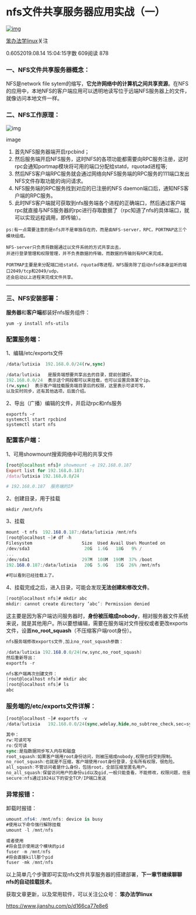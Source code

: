 # nfs文件共享服务器应用实战（一）

[![img](https://cdn2.jianshu.io/assets/default_avatar/9-cceda3cf5072bcdd77e8ca4f21c40998.jpg)](https://www.jianshu.com/u/97ade7b40323)

[笨办法学linux](https://www.jianshu.com/u/97ade7b40323)关注

0.6052019.08.14 15:04:15字数 609阅读 878

### 一、NFS文件共享服务器概念：

NFS是network file sytem的缩写，**它允许网络中的计算机之间共享资源**。在NFS的应用中，本地NFS的客户端应用可以透明地读写位于远端NFS服务器上的文件，就像访问本地文件一样。

### 二、NFS工作原理：

![img](https://upload-images.jianshu.io/upload_images/18782329-5f9ee61dbf800492.jpg?imageMogr2/auto-orient/strip|imageView2/2/w/720/format/webp)

image

1. 首先NFS服务器端开启rpcbind；
2. 然后服务端开启NFS服务，这时NFS的各项功能都需要向RPC服务注册，这时rpc会通知portmap模块将可用的端口分配给statd，rquotad进程等;
3. 然后NFS客户端RPC服务就会通过网络向NFS服务端的RPC服务的111端口发出NFS文件存取功能的询问请求。
4. NFS服务端的RPC服务找到对应的已注册的NFS daemon端口后，通知NFS客户端的RPC服务。
5. 此时NFS客户端就可获取到nfs服务端各个进程的正确端口，然后通过客户端rpc就直接与NFS服务器的rpc进行存取数据了（rpc知道了nfs的具体端口，就可以实现远程调用，即传输）。



```undefined
ps:有一点需要注意的是nfs并不是单独存在的，而是由NFS-server，RPC，PORTMAP这三个模块组成。

NFS-server只负责将数据通过以文件系统的方式共享出去，
并进行登录管理和权限管理，并不负责数据的传输，而数据的传输则有RPC来完成。

PORTMAP主要是来分配端口给statd，rquotad等进程，NFS服务除了启动nfsd本身监听的端口2049/tcp和2049/udp，
还会启动以上进程来完成文件共享。
```

------

### 三、NFS安装部署：

**服务器**和**客户端**都装好nfs服务组件：



```undefined
yum -y install nfs-utils
```

### 配置服务端：

1、编辑/etc/exports文件



```dart
/data/lutixia  192.168.0.0/24(rw,sync)

/data/lutixia   是服务端想要共享出去的目录，提前创建好。
192.168.0.0/24  表示这个网段都可以来挂载，也可以设置具体某个ip。
(rw,sync)  表示客户端挂载服务端目录后的权限，这里表示可读可写，
以及实时同步，还有其他选项，后面介绍。
```

2、导出（广播）编辑的文件，并启动rpc和nfs服务



```undefined
exportfs -r
systemctl start rpcbind
systemctl start nfs
```

### 配置客户端：

1、可用showmount搜索网络中可用的共享文件



```ruby
[root@localhost nfs]# showmount -e 192.168.0.187
Export list for 192.168.0.187:
/data/lutixia 192.168.0.0/24

# 192.168.0.187  服务端的IP
```

2、创建目录，用于挂载



```undefined
mkdir /mnt/nfs
```

3、挂载



```csharp
mount -t nfs  192.168.0.187:/data/lutixia /mnt/nfs
[root@localhost ~]# df -h
Filesystem                   Size  Used Avail Use% Mounted on
/dev/sda3                     20G  1.6G   18G   9% /
...
/dev/sda1                    297M  108M  190M  37% /boot
192.168.0.187:/data/lutixia   20G  5.0G   15G  26% /mnt/nfs

#可以看到已经挂载上了。
```

4、挂载完成之后，进入目录，可能会发现**无法创建和修改文件**。



```csharp
[root@localhost nfs]# mkdir abc
mkdir: cannot create directory ‘abc’: Permission denied
```

这主要是因为客户端访问服务器时，**身份被压缩成nobody**，相对服务器文件系统来说，就是其他用户。所以要想编辑，需要在服务端对文件授权或者更改exports文件，设置**no_root_squash**（不压缩客户端root身份）。



```csharp
nfs服务端修改exports文件,加上no_root_squash参数：

/data/lutixia 192.168.0.0/24(rw,sync,no_root_squash)
然后重新导出：
exportfs -r

nfs客户端再次创建文件：
[root@localhost nfs]# mkdir abc
[root@localhost nfs]# ls
abc
```

### 服务端的/etc/exports文件详解：



```dart
[root@localhost ~]# exportfs -v
/data/lutixia   192.168.0.0/24(sync,wdelay,hide,no_subtree_check,sec=sys,rw,secure,no_root_squash,no_all_squash)

其中：
rw:可读可写
ro:仅可读
sync:是指数据同步写入内存和磁盘
root_squash:如果客户端用root身份访问，则被压缩成nobody,权限也将受到限制。
no_root_squash:也就是不压缩，客户端使用root身份登录，全有所有权限，很危险。
all_squash:不管访问者是什么身份，包括root，全部压缩至匿名用户。
no_all_squash:保留访问用户的身份uid以及gid,一般只能查看，不能修改，权限问题，但是可以强制保存。
secure:nfs通过1024以下的安全TCP/IP端口发送
```

### 异常报错：

卸载时报错：



```csharp
umount.nfs4: /mnt/nfs: device is busy
#使用以下命令强行解除挂载
umount -l /mnt/nfs   

或者使用
#将会显示使用这个模块的pid
fuser -m /mnt/nfs 
#将会直接kill那个pid
fuser -mk /mnt/nfs
```

以上简单几个步骤即可实现nfs文件共享服务器的搭建部署，**下一章节继续聊聊nfs的自动挂载技术**。

获取文章更新，以及常用软件，可以关注公众号： **笨办法学linux**



https://www.jianshu.com/p/d166ca77e8e6